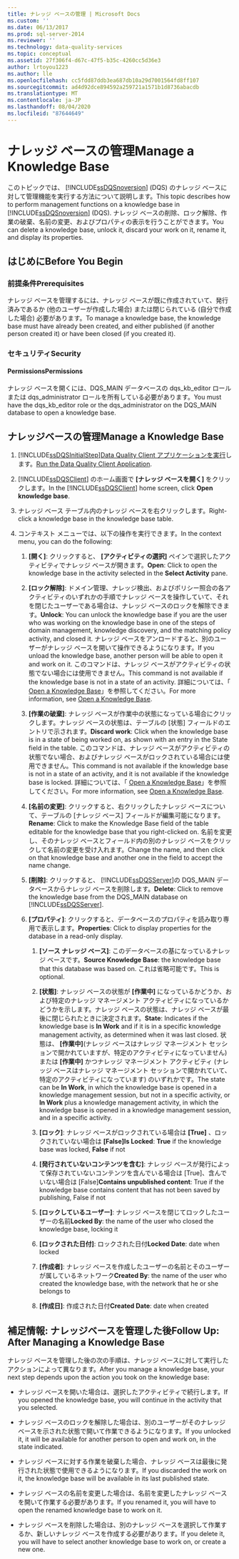 ```yaml
---
title: ナレッジ ベースの管理 | Microsoft Docs
ms.custom: ''
ms.date: 06/13/2017
ms.prod: sql-server-2014
ms.reviewer: ''
ms.technology: data-quality-services
ms.topic: conceptual
ms.assetid: 27f306f4-d67c-47f5-b35c-4260cc5d36e3
author: lrtoyou1223
ms.author: lle
ms.openlocfilehash: cc5fdd87ddb3ea687db10a29d7001564fd8ff107
ms.sourcegitcommit: ad4d92dce894592a259721a1571b1d8736abacdb
ms.translationtype: MT
ms.contentlocale: ja-JP
ms.lasthandoff: 08/04/2020
ms.locfileid: "87644649"
---
```

# <a name="manage-a-knowledge-base"></a><span data-ttu-id="40e94-102">ナレッジ ベースの管理</span><span class="sxs-lookup"><span data-stu-id="40e94-102">Manage a Knowledge Base</span></span>
  <span data-ttu-id="40e94-103">このトピックでは、 [!INCLUDE[ssDQSnoversion](../includes/ssdqsnoversion-md.md)] (DQS) のナレッジ ベースに対して管理機能を実行する方法について説明します。</span><span class="sxs-lookup"><span data-stu-id="40e94-103">This topic describes how to perform management functions on a knowledge base in [!INCLUDE[ssDQSnoversion](../includes/ssdqsnoversion-md.md)] (DQS).</span></span> <span data-ttu-id="40e94-104">ナレッジ ベースの削除、ロック解除、作業の破棄、名前の変更、およびプロパティの表示を行うことができます。</span><span class="sxs-lookup"><span data-stu-id="40e94-104">You can delete a knowledge base, unlock it, discard your work on it, rename it, and display its properties.</span></span>  
  
##  <a name="before-you-begin"></a><a name="BeforeYouBegin"></a> <span data-ttu-id="40e94-105">はじめに</span><span class="sxs-lookup"><span data-stu-id="40e94-105">Before You Begin</span></span>  
  
###  <a name="prerequisites"></a><a name="Prerequisites"></a> <span data-ttu-id="40e94-106">前提条件</span><span class="sxs-lookup"><span data-stu-id="40e94-106">Prerequisites</span></span>  
 <span data-ttu-id="40e94-107">ナレッジ ベースを管理するには、ナレッジ ベースが既に作成されていて、発行済みであるか (他のユーザーが作成した場合) または閉じられている (自分で作成した場合) 必要があります。</span><span class="sxs-lookup"><span data-stu-id="40e94-107">To manage a knowledge base, the knowledge base must have already been created, and either published (if another person created it) or have been closed (if you created it).</span></span>  
  
###  <a name="security"></a><a name="Security"></a> <span data-ttu-id="40e94-108">セキュリティ</span><span class="sxs-lookup"><span data-stu-id="40e94-108">Security</span></span>  
  
####  <a name="permissions"></a><a name="Permissions"></a> <span data-ttu-id="40e94-109">Permissions</span><span class="sxs-lookup"><span data-stu-id="40e94-109">Permissions</span></span>  
 <span data-ttu-id="40e94-110">ナレッジ ベースを開くには、DQS_MAIN データベースの dqs_kb_editor ロールまたは dqs_administrator ロールを所有している必要があります。</span><span class="sxs-lookup"><span data-stu-id="40e94-110">You must have the dqs_kb_editor role or the dqs_administrator on the DQS_MAIN database to open a knowledge base.</span></span>  
  
##  <a name="manage-a-knowledge-base"></a><a name="Manage"></a><span data-ttu-id="40e94-111">ナレッジベースの管理</span><span class="sxs-lookup"><span data-stu-id="40e94-111">Manage a Knowledge Base</span></span>  
  
1.  [!INCLUDE[ssDQSInitialStep](../includes/ssdqsinitialstep-md.md)]<span data-ttu-id="40e94-112">[Data Quality Client アプリケーションを実行](../../2014/data-quality-services/run-the-data-quality-client-application.md)します。</span><span class="sxs-lookup"><span data-stu-id="40e94-112">[Run the Data Quality Client Application](../../2014/data-quality-services/run-the-data-quality-client-application.md).</span></span>  
  
2.  <span data-ttu-id="40e94-113">[!INCLUDE[ssDQSClient](../includes/ssdqsclient-md.md)] のホーム画面で **[ナレッジ ベースを開く]** をクリックします。</span><span class="sxs-lookup"><span data-stu-id="40e94-113">In the [!INCLUDE[ssDQSClient](../includes/ssdqsclient-md.md)] home screen, click **Open knowledge base**.</span></span>  
  
3.  <span data-ttu-id="40e94-114">ナレッジ ベース テーブル内のナレッジ ベースを右クリックします。</span><span class="sxs-lookup"><span data-stu-id="40e94-114">Right-click a knowledge base in the knowledge base table.</span></span>  
  
4.  <span data-ttu-id="40e94-115">コンテキスト メニューでは、以下の操作を実行できます。</span><span class="sxs-lookup"><span data-stu-id="40e94-115">In the context menu, you can do the following:</span></span>  
  
    1.  <span data-ttu-id="40e94-116">**[開く]**: クリックすると、 **[アクティビティの選択]** ペインで選択したアクティビティでナレッジ ベースが開きます。</span><span class="sxs-lookup"><span data-stu-id="40e94-116">**Open**: Click to open the knowledge base in the activity selected in the **Select Activity** pane.</span></span>  
  
    2.  <span data-ttu-id="40e94-117">**[ロック解除]**: ドメイン管理、ナレッジ検出、およびポリシー照合の各アクティビティのいずれかの手順でナレッジ ベースを操作していて、それを閉じたユーザーである場合は、ナレッジ ベースのロックを解除できます。</span><span class="sxs-lookup"><span data-stu-id="40e94-117">**Unlock**: You can unlock the knowledge base if you are the user who was working on the knowledge base in one of the steps of domain management, knowledge discovery, and the matching policy activity, and closed it.</span></span> <span data-ttu-id="40e94-118">ナレッジ ベースをアンロードすると、別のユーザーがナレッジ ベースを開いて操作できるようになります。</span><span class="sxs-lookup"><span data-stu-id="40e94-118">If you unload the knowledge base, another person will be able to open it and work on it.</span></span> <span data-ttu-id="40e94-119">このコマンドは、ナレッジ ベースがアクティビティの状態でない場合には使用できません。</span><span class="sxs-lookup"><span data-stu-id="40e94-119">This command is not available if the knowledge base is not in a state of an activity.</span></span> <span data-ttu-id="40e94-120">詳細については、「 [Open a Knowledge Base](../../2014/data-quality-services/open-a-knowledge-base.md)」を参照してください。</span><span class="sxs-lookup"><span data-stu-id="40e94-120">For more information, see [Open a Knowledge Base](../../2014/data-quality-services/open-a-knowledge-base.md).</span></span>  
  
    3.  <span data-ttu-id="40e94-121">**[作業の破棄]**: ナレッジ ベースが作業中の状態になっている場合にクリックします。ナレッジ ベースの状態は、テーブルの [状態] フィールドのエントリで示されます。</span><span class="sxs-lookup"><span data-stu-id="40e94-121">**Discard work**: Click when the knowledge base is in a state of being worked on, as shown with an entry in the State field in the table.</span></span> <span data-ttu-id="40e94-122">このコマンドは、ナレッジ ベースがアクティビティの状態でない場合、およびナレッジ ベースがロックされている場合には使用できません。</span><span class="sxs-lookup"><span data-stu-id="40e94-122">This command is not available if the knowledge base is not in a state of an activity, and it is not available if the knowledge base is locked.</span></span> <span data-ttu-id="40e94-123">詳細については、「 [Open a Knowledge Base](../../2014/data-quality-services/open-a-knowledge-base.md)」を参照してください。</span><span class="sxs-lookup"><span data-stu-id="40e94-123">For more information, see [Open a Knowledge Base](../../2014/data-quality-services/open-a-knowledge-base.md).</span></span>  
  
    4.  <span data-ttu-id="40e94-124">**[名前の変更]**: クリックすると、右クリックしたナレッジ ベースについて、テーブルの [ナレッジ ベース] フィールドが編集可能になります。</span><span class="sxs-lookup"><span data-stu-id="40e94-124">**Rename**: Click to make the Knowledge Base field of the table editable for the knowledge base that you right-clicked on.</span></span> <span data-ttu-id="40e94-125">名前を変更し、そのナレッジ ベースとフィールド内の別のナレッジ ベースをクリックして名前の変更を受け入れます。</span><span class="sxs-lookup"><span data-stu-id="40e94-125">Change the name, and then click on that knowledge base and another one in the field to accept the name change.</span></span>  
  
    5.  <span data-ttu-id="40e94-126">**[削除]**: クリックすると、 [!INCLUDE[ssDQSServer](../includes/ssdqsserver-md.md)]の DQS_MAIN データベースからナレッジ ベースを削除します。</span><span class="sxs-lookup"><span data-stu-id="40e94-126">**Delete**: Click to remove the knowledge base from the DQS_MAIN database on [!INCLUDE[ssDQSServer](../includes/ssdqsserver-md.md)].</span></span>  
  
    6.  <span data-ttu-id="40e94-127">**[プロパティ]**: クリックすると、データベースのプロパティを読み取り専用で表示します。</span><span class="sxs-lookup"><span data-stu-id="40e94-127">**Properties**: Click to display properties for the database in a read-only display.</span></span>  
  
        1.  <span data-ttu-id="40e94-128">**[ソース ナレッジ ベース]**: このデータベースの基になっているナレッジ ベースです。</span><span class="sxs-lookup"><span data-stu-id="40e94-128">**Source Knowledge Base**: the knowledge base that this database was based on.</span></span> <span data-ttu-id="40e94-129">これは省略可能です。</span><span class="sxs-lookup"><span data-stu-id="40e94-129">This is optional.</span></span>  
  
        2.  <span data-ttu-id="40e94-130">**[状態]**: ナレッジ ベースの状態が **[作業中]** になっているかどうか、および特定のナレッジ マネージメント アクティビティになっているかどうかを示します。ナレッジ ベースの状態は、ナレッジ ベースが最後に閉じられたときに決定されます。</span><span class="sxs-lookup"><span data-stu-id="40e94-130">**State**: Indicates if the knowledge base is **In Work** and if it is in a specific knowledge management activity, as determined when it was last closed.</span></span> <span data-ttu-id="40e94-131">状態は、 **[作業中]**(ナレッジ ベースはナレッジ マネージメント セッションで開かれていますが、特定のアクティビティになっていません) または **[作業中]** かつナレッジ マネージメント アクティビティ (ナレッジ ベースはナレッジ マネージメント セッションで開かれていて、特定のアクティビティになっています) のいずれかです。</span><span class="sxs-lookup"><span data-stu-id="40e94-131">The state can be **In Work**, in which the knowledge base is opened in a knowledge management session, but not in a specific activity, or **In Work** plus a knowledge management activity, in which the knowledge base is opened in a knowledge management session, and in a specific activity.</span></span>  
  
        3.  <span data-ttu-id="40e94-132">**[ロック]**: ナレッジ ベースがロックされている場合は **[True]** 、ロックされていない場合は **[False]**</span><span class="sxs-lookup"><span data-stu-id="40e94-132">**Is Locked**: **True** if the knowledge base was locked, **False** if not</span></span>  
  
        4.  <span data-ttu-id="40e94-133">**[発行されていないコンテンツを含む]**: ナレッジ ベースが発行によって保存されていないコンテンツを含んでいる場合は [True]、含んでいない場合は [False]</span><span class="sxs-lookup"><span data-stu-id="40e94-133">**Contains unpublished content**: True if the knowledge base contains content that has not been saved by publishing, False if not</span></span>  
  
        5.  <span data-ttu-id="40e94-134">**[ロックしているユーザー]**: ナレッジ ベースを閉じてロックしたユーザーの名前</span><span class="sxs-lookup"><span data-stu-id="40e94-134">**Locked By**: the name of the user who closed the knowledge base, locking it</span></span>  
  
        6.  <span data-ttu-id="40e94-135">**[ロックされた日付]**: ロックされた日付</span><span class="sxs-lookup"><span data-stu-id="40e94-135">**Locked Date**: date when locked</span></span>  
  
        7.  <span data-ttu-id="40e94-136">**[作成者]**: ナレッジ ベースを作成したユーザーの名前とそのユーザーが属しているネットワーク</span><span class="sxs-lookup"><span data-stu-id="40e94-136">**Created By**: the name of the user who created the knowledge base, with the network that he or she belongs to</span></span>  
  
        8.  <span data-ttu-id="40e94-137">**[作成日]**: 作成された日付</span><span class="sxs-lookup"><span data-stu-id="40e94-137">**Created Date**: date when created</span></span>  
  
##  <a name="follow-up-after-managing-a-knowledge-base"></a><a name="FollowUp"></a><span data-ttu-id="40e94-138">補足情報: ナレッジベースを管理した後</span><span class="sxs-lookup"><span data-stu-id="40e94-138">Follow Up: After Managing a Knowledge Base</span></span>  
 <span data-ttu-id="40e94-139">ナレッジ ベースを管理した後の次の手順は、ナレッジ ベースに対して実行したアクションによって異なります。</span><span class="sxs-lookup"><span data-stu-id="40e94-139">After you manage a knowledge base, your next step depends upon the action you took on the knowledge base:</span></span>  
  
-   <span data-ttu-id="40e94-140">ナレッジ ベースを開いた場合は、選択したアクティビティで続行します。</span><span class="sxs-lookup"><span data-stu-id="40e94-140">If you opened the knowledge base, you will continue in the activity that you selected.</span></span>  
  
-   <span data-ttu-id="40e94-141">ナレッジ ベースのロックを解除した場合は、別のユーザーがそのナレッジ ベースを示された状態で開いて作業できるようになります。</span><span class="sxs-lookup"><span data-stu-id="40e94-141">If you unlocked it, it will be available for another person to open and work on, in the state indicated.</span></span>  
  
-   <span data-ttu-id="40e94-142">ナレッジ ベースに対する作業を破棄した場合、ナレッジ ベースは最後に発行された状態で使用できるようになります。</span><span class="sxs-lookup"><span data-stu-id="40e94-142">If you discarded the work on it, the knowledge base will be available in its last published state.</span></span>  
  
-   <span data-ttu-id="40e94-143">ナレッジ ベースの名前を変更した場合は、名前を変更したナレッジ ベースを開いて作業する必要があります。</span><span class="sxs-lookup"><span data-stu-id="40e94-143">If you renamed it, you will have to open the renamed knowledge base to work on it.</span></span>  
  
-   <span data-ttu-id="40e94-144">ナレッジ ベースを削除した場合は、別のナレッジ ベースを選択して作業するか、新しいナレッジ ベースを作成する必要があります。</span><span class="sxs-lookup"><span data-stu-id="40e94-144">If you delete it, you will have to select another knowledge base to work on, or create a new one.</span></span>  
  
  
